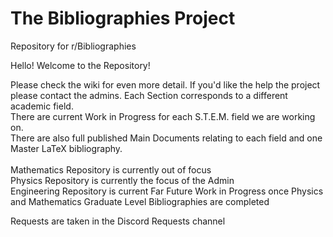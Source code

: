 # The Bibliographies Project
Repository for r/Bibliographies

Hello! Welcome to the Repository! <br />

Please check the wiki for even more detail. 
If you'd like the help the project please contact the admins.
Each Section corresponds to a different academic field. <br />
There are current Work in Progress for each S.T.E.M. field we are working on. <br />
There are also full published Main Documents relating to each field and one Master LaTeX bibliography.<br />
<br />
Mathematics Repository is currently out of focus<br />
Physics Repository is currently the focus of the Admin<br />
Engineering Repository is current Far Future Work in Progress once Physics and Mathematics Graduate Level Bibliographies are completed <br />

Requests are taken in the Discord Requests channel<br />

